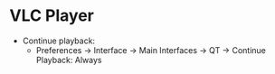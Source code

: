 # VLC Player

- Continue playback:
  - Preferences → Interface → Main Interfaces → QT → Continue Playback: Always
